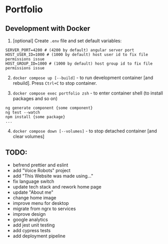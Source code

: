 # Portfolio

## Development with Docker

1. [optional] Create `.env` file and set default variables:

```
SERVER_PORT=4200 # (4200 by default) angular server port
HOST_USER_ID=1000 # (1000 by default) host user id to fix file permissions issue
HOST_GROUP_ID=1000 # (1000 by default) host group id to fix file permissions issue
```

2. `docker compose up [--build]` - to run development container [and rebuild]. Press `Ctrl+C` to stop container.

3. `docker compose exec portfolio zsh` - to enter container shell (to install packages and so on)

```
ng generate component {some component}
ng test --watch
npm install {some package}
...
```

4. `docker compose down [--volumes]` - to stop detached container [and clear volumes]

## TODO:

- befrend prettier and eslint
- add "Voice Robots" project
- add "This Website was made using..."
- fix language switch
- update tech stack and rework home page
- update "About me"
- change home image
- improve menu for desktop
- migrate from ngrx to services
- improve design
- google analytics
- add jest unit testing
- add cypress tests
- add deployment pipeline
